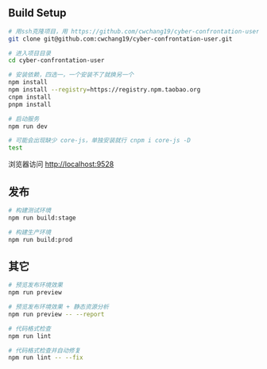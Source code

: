 ## Build Setup

```bash
# 用ssh克隆项目，用 https://github.com/cwchang19/cyber-confrontation-user.git 克隆推送不稳定
git clone git@github.com:cwchang19/cyber-confrontation-user.git

# 进入项目目录
cd cyber-confrontation-user

# 安装依赖，四选一，一个安装不了就换另一个
npm install
npm install --registry=https://registry.npm.taobao.org
cnpm install
pnpm install

# 启动服务
npm run dev

# 可能会出现缺少 core-js，单独安装就行 cnpm i core-js -D
test
```

浏览器访问 [http://localhost:9528](http://localhost:9528)

## 发布

```bash
# 构建测试环境
npm run build:stage

# 构建生产环境
npm run build:prod
```

## 其它

```bash
# 预览发布环境效果
npm run preview

# 预览发布环境效果 + 静态资源分析
npm run preview -- --report

# 代码格式检查
npm run lint

# 代码格式检查并自动修复
npm run lint -- --fix
```
